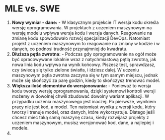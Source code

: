 # MLE vs. SWE

1. **Nowy wymiar - dane:** - W klasycznym projekcie IT wersja kodu określa wersję oprogramowania. W projektach z uczeniem maszynowym na wersję modelu wpływa wersja kodu i wersja danych. Reagowanie na zmianę kodu spowodowało rozwój specjalizacji DevOps. Natomiast projekt z uczeniem maszynowym to reagowanie na zmiany w kodzie i w danych, co podnosi trudność przynajmniej do kwadratu.
2. **Dłuższa pętla zwrotna:** - Podczas gdy oprogramowanie na ogół może być opracowywane lokalnie wraz z natychmiastową pętlą zwrotną, jak nowa linia kodu wpływa na wynik końcowy. Piszesz test, sprawdzasz, czy świecą się tylko zielone światła, i idziesz dalej. W uczeniu maszynowym pętla zwrotna zaczyna się w tym samym miejscu, jednak może się skończyć za parę godzin, kiedy to skończysz trenować model.
3. **Większa ilość elementów do wersjonowania:** - Ponieważ to wersja kodu tworzy wersję oprogramowania, dzięki systemowi kontroli wersji możemy w dowolnej chwili zbudować dowolny wariant aplikacji. W przypadku uczenia maszynowego jest inaczej.  Po pierwsze, wynikiem pracy nie jest kod, a model. Ten natomiast wynika z wersji kodu, który tworzy i trenuje model, oraz danych, które wykorzystuje. Dlatego jeśli chcesz mieć taką samą maszynę czasu, kiedy rozwijasz projekty z uczeniem maszynowym, musisz wersjonować kod, dane, a najlepiej i modele.
4. 